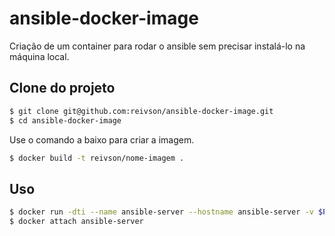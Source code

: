 # ansible-docker-image

Criação de um container para rodar o ansible sem precisar instalá-lo na máquina local.

## Clone do projeto

```bash
$ git clone git@github.com:reivson/ansible-docker-image.git
$ cd ansible-docker-image
```

Use o comando a baixo para criar a imagem.

```bash
$ docker build -t reivson/nome-imagem .
```

## Uso

```bash
$ docker run -dti --name ansible-server --hostname ansible-server -v $PWD:/opt/projeto reivson/nome-imagem /bin/bash
$ docker attach ansible-server
```
